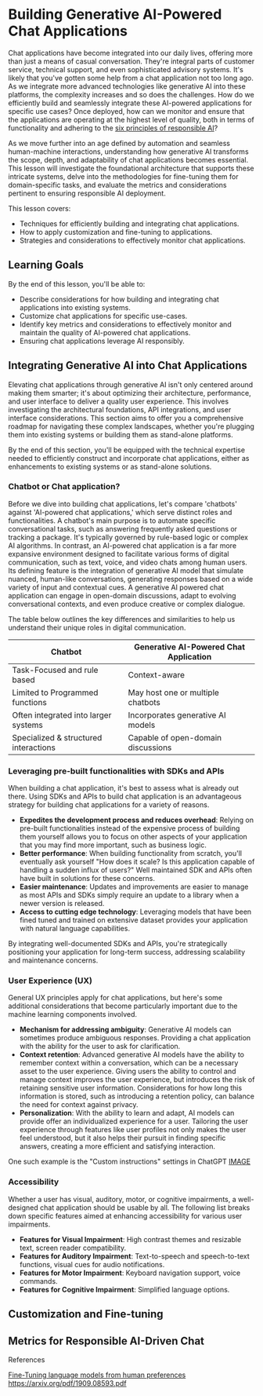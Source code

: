 # Building Generative AI-Powered Chat Applications

Chat applications have become integrated into our daily lives, offering more than just a means of casual conversation. They're integral parts of customer service, technical support, and even sophisticated advisory systems. It's likely that you've gotten some help from a chat application not too long ago. As we integrate more advanced technologies like generative AI into these platforms, the complexity increases and so does the challenges. How do we efficiently build and seamlessly integrate these AI-powered applications for specific use cases?  Once deployed, how can we monitor and ensure that the applications are operating at the highest level of quality, both in terms of functionality and adhering to the [six principles of responsible AI](https://www.microsoft.com/ai/responsible-ai)?

As we move further into an age defined by automation and seamless human-machine interactions, understanding how generative AI transforms the scope, depth, and adaptability of chat applications becomes essential. This lesson will investigate the foundational architecture that supports these intricate systems, delve into the methodologies for fine-tuning them for domain-specific tasks, and evaluate the metrics and considerations pertinent to ensuring responsible AI deployment.

This lesson covers:
- Techniques for efficiently building and integrating chat applications.
- How to apply customization and fine-tuning to applications.
- Strategies and considerations to effectively monitor chat applications.

## Learning Goals 
By the end of this lesson, you'll be able to:

- Describe considerations for how building and integrating chat applications into existing systems.
- Customize chat applications for specific use-cases. 
- Identify key metrics and considerations to effectively monitor and maintain the quality of AI-powered chat applications.
- Ensuring chat applications leverage AI responsibly.

##  Integrating Generative AI into Chat Applications

Elevating chat applications through generative AI isn't only centered around making them smarter; it's about optimizing their architecture, performance, and user interface to deliver a quality user experience. This involves investigating the architectural foundations, API integrations, and user interface considerations. This section aims to offer you a comprehensive roadmap for navigating these complex landscapes, whether you're plugging them into existing systems or building them as stand-alone platforms.
 
By the end of this section, you'll be equipped with the technical expertise needed to efficiently construct and incorporate chat applications, either as enhancements to existing systems or as stand-alone solutions.

### Chatbot or Chat application?

Before we dive into building chat applications, let's compare 'chatbots' against 'AI-powered chat applications,' which serve distinct roles and functionalities. A chatbot's main purpose is to automate specific conversational tasks, such as answering frequently asked questions or tracking a package. It's typically governed by rule-based logic or complex AI algorithms. In contrast, an AI-powered chat application is a far more expansive environment designed to facilitate various forms of digital communication, such as text, voice, and video chats among human users. Its defining feature is the integration of generative AI model that simulate nuanced, human-like conversations, generating responses based on a wide variety of input and contextual cues. A generative AI powered chat application can engage in open-domain discussions, adapt to evolving conversational contexts, and even produce creative or complex dialogue.

The table below outlines the key differences and similarities to help us understand their unique roles in digital communication.

| Chatbot                               | Generative AI-Powered Chat Application |
| ------------------------------------- | -------------------------------------- |
| Task-Focused and rule based           | Context-aware                          |
| Limited to Programmed functions       | May host one or multiple chatbots      |
| Often integrated into larger systems  | Incorporates generative AI models      |
| Specialized & structured interactions | Capable of open-domain discussions     |


### Leveraging pre-built functionalities with SDKs and APIs

When building a chat application, it's best to assess what is already out there. Using SDKs and APIs to build chat application is an advantageous strategy for building chat applications for a variety of reasons.

- **Expedites the development process and reduces overhead**: Relying on pre-built functionalities instead of the expensive process of building them yourself allows you to focus on other aspects of your application that you may find more important, such as business logic.
- **Better performance**: When building functionality from scratch, you'll eventually ask yourself "How does it scale? Is this application capable of handling a sudden influx of users?" Well maintained SDK and APIs often have built in solutions for these concerns.
- **Easier maintenance**: Updates and improvements are easier to manage as most APIs and SDKs simply require an update to a library when a newer version is released. 
- **Access to cutting edge technology**: Leveraging models that have been fined tuned and trained on extensive dataset provides your application with natural language capabilities.

By integrating well-documented SDKs and APIs, you're strategically positioning your application for long-term success, addressing scalability and maintenance concerns.

### User Experience (UX)

General UX principles apply for chat applications, but here's some additional considerations that become particularly important due to the machine learning components involved.

- **Mechanism for addressing ambiguity**: Generative AI models can sometimes produce ambiguous responses. Providing a chat application with the ability for the user to ask for clarification. 
- **Context retention**: Advanced generative AI models have the ability to remember context within a conversation, which can be a necessary asset to the user experience. Giving users the ability to control and manage context improves the user experience, but introduces the risk of retaining sensitive user information. Considerations for how long this information is stored, such as introducing a retention policy, can balance the need for context against privacy.  
- **Personalization**: With the ability to learn and adapt, AI models can provide offer an individualized experience for a user. Tailoring the user experience through features like user profiles not only makes the user feel understood, but it also helps their pursuit in finding specific answers, creating a more efficient and satisfying interaction.

One such example is the "Custom instructions" settings in ChatGPT [IMAGE]()

### Accessibility

 Whether a user has visual, auditory, motor, or cognitive impairments, a well-designed chat application should be usable by all. The following list breaks down specific features aimed at enhancing accessibility for various user impairments.

- **Features for Visual Impairment**: High contrast themes and resizable text, screen reader compatibility.
- **Features for Auditory Impairment**: Text-to-speech and speech-to-text functions, visual cues for audio notifications.
- **Features for Motor Impairment**: Keyboard navigation support, voice commands.
- **Features for Cognitive Impairment**: Simplified language options.

## Customization and Fine-tuning







## Metrics for Responsible AI-Driven Chat


References

[Fine-Tuning language models from human preferences]() https://arxiv.org/pdf/1909.08593.pdf